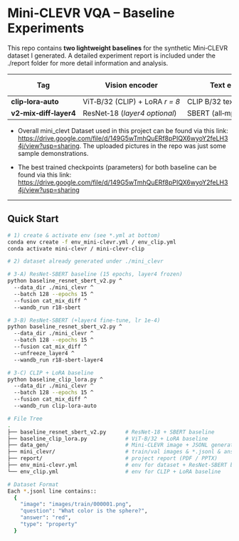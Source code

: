 # Mini‑CLEVR VQA – Baseline Experiments

This repo contains **two lightweight baselines** for the synthetic Mini‑CLEVR
dataset I generated. A detailed experiment report is included under the ./report folder for more detail information and analysis.

| Tag | Vision encoder | Text encoder | Fusion formula | Trainable params | 10 ep Val Acc | 15 ep Val Acc |
|-----|----------------|--------------|----------------|------------------|---------------|---------------|
| **clip‑lora‑auto** | ViT‑B/32 (CLIP) + LoRA *r = 8* | CLIP B/32 text | `cat ⊕ mix ⊕ |diff|` | **≈ 1 M** | 0.87 | **0.91** |
| **v2‑mix‑diff‑layer4** | ResNet‑18 (*layer4 optional*) | SBERT (all‑mpnet‑base‑v2) | `cat ⊕ mix ⊕ |diff|` | 2 M | 0.80 | **0.84** |


* Overall mini_clevt Dataset used in this project can be found via this link: https://drive.google.com/file/d/149G5wTmhQuERf8pPIQX6wyoY2feLH34j/view?usp=sharing. The uploaded pictures in the repo was just some sample demonstrations.

* The best trained checkpoints (parameters) for both baseline can be found via this link: https://drive.google.com/file/d/149G5wTmhQuERf8pPIQX6wyoY2feLH34j/view?usp=sharing

---

## Quick Start

```bash
# 1) create & activate env (see *.yml at bottom)
conda env create -f env_mini-clevr.yml / env_clip.yml
conda activate mini-clevr / mini-clevr-clip

# 2) dataset already generated under ./mini_clevr

# 3‑A) ResNet‑SBERT baseline (15 epochs, layer4 frozen)
python baseline_resnet_sbert_v2.py ^
  --data_dir ./mini_clevr ^
  --batch 128 --epochs 15 ^
  --fusion cat_mix_diff ^
  --wandb_run r18-sbert

# 3‑B) ResNet‑SBERT (+layer4 fine‑tune, lr 1e‑4)
python baseline_resnet_sbert_v2.py ^
  --data_dir ./mini_clevr ^
  --batch 128 --epochs 15 ^
  --fusion cat_mix_diff ^
  --unfreeze_layer4 ^
  --wandb_run r18-sbert-layer4

# 3‑C) CLIP + LoRA baseline
python baseline_clip_lora.py ^
  --data_dir ./mini_clevr ^
  --batch 128 --epochs 15 ^
  --fusion cat_mix_diff ^
  --wandb_run clip-lora-auto

# File Tree
.
├── baseline_resnet_sbert_v2.py      # ResNet‑18 + SBERT baseline
├── baseline_clip_lora.py            # ViT‑B/32 + LoRA baseline
├── data_gen/                        # Mini‑CLEVR image + JSONL generator
├── mini_clevr/                      # train/val images & *.jsonl & answer2idx.json
├── report/                          # project report (PDF / PPTX)
├── env_mini-clevr.yml               # env for dataset + ResNet‑SBERT baselines
└── env_clip.yml                     # env for CLIP + LoRA baseline

# Dataset Format
Each *.jsonl line contains::
  {
    "image": "images/train/000001.png",
    "question": "What color is the sphere?",
    "answer": "red",
    "type": "property"
  }





